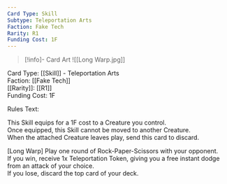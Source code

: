 ```yaml
---
Card Type: Skill
Subtype: Teleportation Arts
Faction: Fake Tech
Rarity: R1
Funding Cost: 1F
---
```

> [!info]- Card Art
> ![[Long Warp.jpg]]

Card Type: [[Skill]] - Teleportation Arts  
Faction: [[Fake Tech]]  
[[Rarity]]: [[R1]]  
Funding Cost: 1F  

Rules Text:  

This Skill equips for a 1F cost to a Creature you control.  
Once equipped, this Skill cannot be moved to another Creature.  
When the attached Creature leaves play, send this card to discard.  

[Long Warp] Play one round of Rock-Paper-Scissors with your opponent.   
If you win, receive 1x Teleportation Token, giving you a free instant dodge from an attack of your choice.   
If you lose, discard the top card of your deck.  